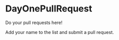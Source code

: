 # DayOnePullRequest
Do your pull requests here!


Add your name to the list and submit a pull request.
